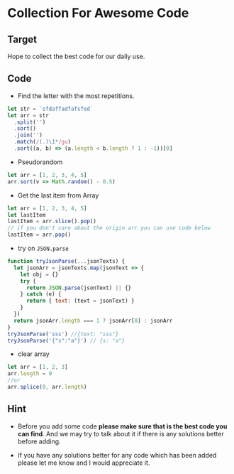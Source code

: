 # Collection For Awesome Code

## Target

Hope to collect the best code for our daily use.

## Code

- Find the letter with the most repetitions.

```js
let str = `sfdaffadfafsfed`
let arr = str
  .split('')
  .sort()
  .join('')
  .match(/(.)\1*/gu)
  .sort((a, b) => (a.length < b.length ? 1 : -1))[0]
```

- Pseudorandom

```js
let arr = [1, 2, 3, 4, 5]
arr.sort(v => Math.random() - 0.5)
```

- Get the last item from Array

```js
let arr = [1, 2, 3, 4, 5]
let lastItem
lastItem = arr.slice().pop()
// if you don't care about the origin arr you can use code below
lastItem = arr.pop()
```

- try on `JSON.parse`

```js
function tryJsonParse(...jsonTexts) {
  let jsonArr = jsonTexts.map(jsonText => {
    let obj = {}
    try {
      return JSON.parse(jsonText) || {}
    } catch (e) {
      return { text: (text = jsonText) }
    }
  })
  return jsonArr.length === 1 ? jsonArr[0] : jsonArr
}
tryJsonParse('sss') //{text: "sss"}
tryJsonParse('{"s":"a"}') // {s: "a"}
```

- clear array

```js
let arr = [1, 2, 3]
arr.length = 0
//or
arr.splice(0, arr.length)
```

## Hint

- Before you add some code **please make sure that is the best code you can find**. And we may try to talk about it if there is any solutions better before adding.

- If you have any solutions better for any code which has been added please let me know and I would appreciate it.
